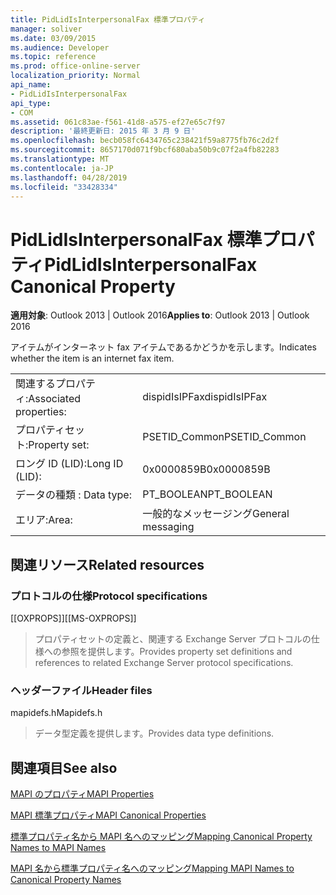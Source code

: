 ```yaml
---
title: PidLidIsInterpersonalFax 標準プロパティ
manager: soliver
ms.date: 03/09/2015
ms.audience: Developer
ms.topic: reference
ms.prod: office-online-server
localization_priority: Normal
api_name:
- PidLidIsInterpersonalFax
api_type:
- COM
ms.assetid: 061c83ae-f561-41d8-a575-ef27e65c7f97
description: '最終更新日: 2015 年 3 月 9 日'
ms.openlocfilehash: becb058fc6434765c238421f59a8775fb76c2d2f
ms.sourcegitcommit: 8657170d071f9bcf680aba50b9c07f2a4fb82283
ms.translationtype: MT
ms.contentlocale: ja-JP
ms.lasthandoff: 04/28/2019
ms.locfileid: "33428334"
---
```

# <a name="pidlidisinterpersonalfax-canonical-property"></a><span data-ttu-id="2f9ba-103">PidLidIsInterpersonalFax 標準プロパティ</span><span class="sxs-lookup"><span data-stu-id="2f9ba-103">PidLidIsInterpersonalFax Canonical Property</span></span>

  
  
<span data-ttu-id="2f9ba-104">**適用対象**: Outlook 2013 | Outlook 2016</span><span class="sxs-lookup"><span data-stu-id="2f9ba-104">**Applies to**: Outlook 2013 | Outlook 2016</span></span> 
  
<span data-ttu-id="2f9ba-105">アイテムがインターネット fax アイテムであるかどうかを示します。</span><span class="sxs-lookup"><span data-stu-id="2f9ba-105">Indicates whether the item is an internet fax item.</span></span>
  
|||
|:-----|:-----|
|<span data-ttu-id="2f9ba-106">関連するプロパティ:</span><span class="sxs-lookup"><span data-stu-id="2f9ba-106">Associated properties:</span></span>  <br/> |<span data-ttu-id="2f9ba-107">dispidIsIPFax</span><span class="sxs-lookup"><span data-stu-id="2f9ba-107">dispidIsIPFax</span></span>  <br/> |
|<span data-ttu-id="2f9ba-108">プロパティセット:</span><span class="sxs-lookup"><span data-stu-id="2f9ba-108">Property set:</span></span>  <br/> |<span data-ttu-id="2f9ba-109">PSETID_Common</span><span class="sxs-lookup"><span data-stu-id="2f9ba-109">PSETID_Common</span></span>  <br/> |
|<span data-ttu-id="2f9ba-110">ロング ID (LID):</span><span class="sxs-lookup"><span data-stu-id="2f9ba-110">Long ID (LID):</span></span>  <br/> |<span data-ttu-id="2f9ba-111">0x0000859B</span><span class="sxs-lookup"><span data-stu-id="2f9ba-111">0x0000859B</span></span>  <br/> |
|<span data-ttu-id="2f9ba-112">データの種類 : </span><span class="sxs-lookup"><span data-stu-id="2f9ba-112">Data type:</span></span>  <br/> |<span data-ttu-id="2f9ba-113">PT_BOOLEAN</span><span class="sxs-lookup"><span data-stu-id="2f9ba-113">PT_BOOLEAN</span></span>  <br/> |
|<span data-ttu-id="2f9ba-114">エリア:</span><span class="sxs-lookup"><span data-stu-id="2f9ba-114">Area:</span></span>  <br/> |<span data-ttu-id="2f9ba-115">一般的なメッセージング</span><span class="sxs-lookup"><span data-stu-id="2f9ba-115">General messaging</span></span>  <br/> |
   
## <a name="related-resources"></a><span data-ttu-id="2f9ba-116">関連リソース</span><span class="sxs-lookup"><span data-stu-id="2f9ba-116">Related resources</span></span>

### <a name="protocol-specifications"></a><span data-ttu-id="2f9ba-117">プロトコルの仕様</span><span class="sxs-lookup"><span data-stu-id="2f9ba-117">Protocol specifications</span></span>

<span data-ttu-id="2f9ba-118">[[OXPROPS]]</span><span class="sxs-lookup"><span data-stu-id="2f9ba-118">[[MS-OXPROPS]]</span></span> 
  
> <span data-ttu-id="2f9ba-119">プロパティセットの定義と、関連する Exchange Server プロトコルの仕様への参照を提供します。</span><span class="sxs-lookup"><span data-stu-id="2f9ba-119">Provides property set definitions and references to related Exchange Server protocol specifications.</span></span>
    
### <a name="header-files"></a><span data-ttu-id="2f9ba-120">ヘッダーファイル</span><span class="sxs-lookup"><span data-stu-id="2f9ba-120">Header files</span></span>

<span data-ttu-id="2f9ba-121">mapidefs.h</span><span class="sxs-lookup"><span data-stu-id="2f9ba-121">Mapidefs.h</span></span>
  
> <span data-ttu-id="2f9ba-122">データ型定義を提供します。</span><span class="sxs-lookup"><span data-stu-id="2f9ba-122">Provides data type definitions.</span></span>
    
## <a name="see-also"></a><span data-ttu-id="2f9ba-123">関連項目</span><span class="sxs-lookup"><span data-stu-id="2f9ba-123">See also</span></span>



[<span data-ttu-id="2f9ba-124">MAPI のプロパティ</span><span class="sxs-lookup"><span data-stu-id="2f9ba-124">MAPI Properties</span></span>](mapi-properties.md)
  
[<span data-ttu-id="2f9ba-125">MAPI 標準プロパティ</span><span class="sxs-lookup"><span data-stu-id="2f9ba-125">MAPI Canonical Properties</span></span>](mapi-canonical-properties.md)
  
[<span data-ttu-id="2f9ba-126">標準プロパティ名から MAPI 名へのマッピング</span><span class="sxs-lookup"><span data-stu-id="2f9ba-126">Mapping Canonical Property Names to MAPI Names</span></span>](mapping-canonical-property-names-to-mapi-names.md)
  
[<span data-ttu-id="2f9ba-127">MAPI 名から標準プロパティ名へのマッピング</span><span class="sxs-lookup"><span data-stu-id="2f9ba-127">Mapping MAPI Names to Canonical Property Names</span></span>](mapping-mapi-names-to-canonical-property-names.md)

